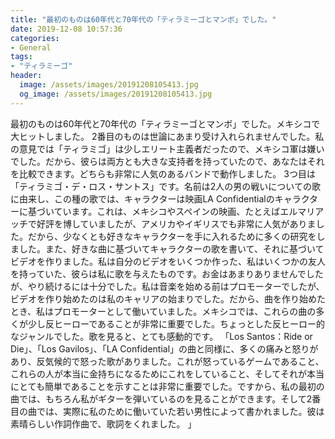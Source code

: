 ```yaml
---
title: "最初のものは60年代と70年代の「ティラミーゴとマンボ」でした。"
date: 2019-12-08 10:57:36
categories:
- General
tags:
- "ティラミーゴ"
header:
  image: /assets/images/20191208105413.jpg
  og_image: /assets/images/20191208105413.jpg
---
```


最初のものは60年代と70年代の「ティラミーゴとマンボ」でした。メキシコで大ヒットしました。 2番目のものは世論にあまり受け入れられませんでした。私の意見では「ティラミゴ」は少しエリート主義者だったので、メキシコ軍は嫌いでした。だから、彼らは両方とも大きな支持者を持っていたので、あなたはそれを比較できます。どちらも非常に人気のあるバンドで動作しました。 3つ目は「ティラミゴ・デ・ロス・サントス」です。名前は2人の男の戦いについての歌に由来し、この種の歌では、キャラクターは映画LA Confidentialのキャラクターに基づいています。これは、メキシコやスペインの映画、たとえばエルマリアッチで好評を博していましたが、アメリカやイギリスでも非常に人気がありました。だから、少なくとも好きなキャラクターを手に入れるために多くの研究をしました。また、好きな曲に基づいてキャラクターの歌を書いて、それに基づいてビデオを作りました。私は自分のビデオをいくつか作った、私はいくつかの友人を持っていた、彼らは私に歌を与えたものです。お金はあまりありませんでしたが、やり続けるには十分でした。私は音楽を始める前はプロモーターでしたが、ビデオを作り始めたのは私のキャリアの始まりでした。だから、曲を作り始めたとき、私はプロモーターとして働いていました。メキシコでは、これらの曲の多くが少し反ヒーローであることが非常に重要でした。ちょっとした反ヒーロー的なジャンルでした。歌を見ると、とても感動的です。 「Los Santos：Ride or Die」、「Los Gavilos」、「LA Confidential」の曲と同様に、多くの痛みと怒りがあり、反気候的で怒った歌がありました。これが怒っているゲームであること、これらの人が本当に金持ちになるためにこれをしていること、そしてそれが本当にとても簡単であることを示すことは非常に重要でした。ですから、私の最初の曲では、もちろん私がギターを弾いているのを見ることができます。そして2番目の曲では、実際に私のために働いていた若い男性によって書かれました。彼は素晴らしい作詞作曲で、歌詞をくれました。 」
